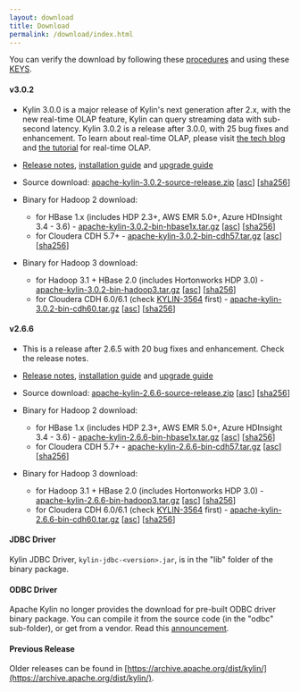 ```yaml
---
layout: download
title: Download
permalink: /download/index.html
---
```


You can verify the download by following these [procedures](https://www.apache.org/info/verification.html) and using these [KEYS](https://www.apache.org/dist/kylin/KEYS).

#### v3.0.2
- Kylin 3.0.0 is a major release of Kylin's next generation after 2.x, with the new real-time OLAP feature, Kylin can query streaming data with sub-second latency. Kylin 3.0.2 is a release after 3.0.0, with 25 bug fixes and enhancement. To learn about real-time OLAP, please visit [the tech blog](/blog/2019/04/12/rt-streaming-design/) and [the tutorial](/docs/tutorial/realtime_olap.html) for real-time OLAP.
- [Release notes](/docs/release_notes.html), [installation guide](/docs/install/index.html) and [upgrade guide](/docs/howto/howto_upgrade.html)
- Source download: [apache-kylin-3.0.2-source-release.zip](https://www.apache.org/dyn/closer.cgi/kylin/apache-kylin-3.0.2/apache-kylin-3.0.2-source-release.zip) \[[asc](https://www.apache.org/dist/kylin/apache-kylin-3.0.2/apache-kylin-3.0.2-source-release.zip.asc)\] \[[sha256](https://www.apache.org/dist/kylin/apache-kylin-3.0.2/apache-kylin-3.0.2-source-release.zip.sha256)\]
- Binary for Hadoop 2 download:
  - for HBase 1.x (includes HDP 2.3+, AWS EMR 5.0+, Azure HDInsight 3.4 - 3.6) - [apache-kylin-3.0.2-bin-hbase1x.tar.gz](https://www.apache.org/dyn/closer.cgi/kylin/apache-kylin-3.0.2/apache-kylin-3.0.2-bin-hbase1x.tar.gz) \[[asc](https://www.apache.org/dist/kylin/apache-kylin-3.0.2/apache-kylin-3.0.2-bin-hbase1x.tar.gz.asc)\] \[[sha256](https://www.apache.org/dist/kylin/apache-kylin-3.0.2/apache-kylin-3.0.2-bin-hbase1x.tar.gz.sha256)\]
  - for Cloudera CDH 5.7+ - [apache-kylin-3.0.2-bin-cdh57.tar.gz](https://www.apache.org/dyn/closer.cgi/kylin/apache-kylin-3.0.2/apache-kylin-3.0.2-bin-cdh57.tar.gz) \[[asc](https://www.apache.org/dist/kylin/apache-kylin-3.0.2/apache-kylin-3.0.2-bin-cdh57.tar.gz.asc)\] \[[sha256](https://www.apache.org/dist/kylin/apache-kylin-3.0.2/apache-kylin-3.0.2-bin-cdh57.tar.gz.sha256)\]

- Binary for Hadoop 3 download:
  - for Hadoop 3.1 + HBase 2.0 (includes Hortonworks HDP 3.0) - [apache-kylin-3.0.2-bin-hadoop3.tar.gz](https://www.apache.org/dyn/closer.cgi/kylin/apache-kylin-3.0.2/apache-kylin-3.0.2-bin-hadoop3.tar.gz) \[[asc](https://www.apache.org/dist/kylin/apache-kylin-3.0.2/apache-kylin-3.0.2-bin-hadoop3.tar.gz.asc)\] \[[sha256](https://www.apache.org/dist/kylin/apache-kylin-3.0.2/apache-kylin-3.0.2-bin-hadoop3.tar.gz.sha256)\]
  - for Cloudera CDH 6.0/6.1 (check [KYLIN-3564](https://issues.apache.org/jira/browse/KYLIN-3564) first) - [apache-kylin-3.0.2-bin-cdh60.tar.gz](https://www.apache.org/dyn/closer.cgi/kylin/apache-kylin-3.0.2/apache-kylin-3.0.2-bin-cdh60.tar.gz) \[[asc](https://www.apache.org/dist/kylin/apache-kylin-3.0.2/apache-kylin-3.0.2-bin-cdh60.tar.gz.asc)\] \[[sha256](https://www.apache.org/dist/kylin/apache-kylin-3.0.2/apache-kylin-3.0.2-bin-cdh60.tar.gz.sha256)\]

#### v2.6.6
- This is a release after 2.6.5 with 20 bug fixes and enhancement. Check the release notes.
- [Release notes](/docs/release_notes.html), [installation guide](/docs/install/index.html) and [upgrade guide](/docs/howto/howto_upgrade.html)
- Source download: [apache-kylin-2.6.6-source-release.zip](https://www.apache.org/dyn/closer.cgi/kylin/apache-kylin-2.6.6/apache-kylin-2.6.6-source-release.zip) \[[asc](https://www.apache.org/dist/kylin/apache-kylin-2.6.6/apache-kylin-2.6.6-source-release.zip.asc)\] \[[sha256](https://www.apache.org/dist/kylin/apache-kylin-2.6.6/apache-kylin-2.6.6-source-release.zip.sha256)\]
- Binary for Hadoop 2 download:
  - for HBase 1.x (includes HDP 2.3+, AWS EMR 5.0+, Azure HDInsight 3.4 - 3.6) - [apache-kylin-2.6.6-bin-hbase1x.tar.gz](https://www.apache.org/dyn/closer.cgi/kylin/apache-kylin-2.6.6/apache-kylin-2.6.6-bin-hbase1x.tar.gz) \[[asc](https://www.apache.org/dist/kylin/apache-kylin-2.6.6/apache-kylin-2.6.6-bin-hbase1x.tar.gz.asc)\] \[[sha256](https://www.apache.org/dist/kylin/apache-kylin-2.6.6/apache-kylin-2.6.6-bin-hbase1x.tar.gz.sha256)\]
  - for Cloudera CDH 5.7+ - [apache-kylin-2.6.6-bin-cdh57.tar.gz](https://www.apache.org/dyn/closer.cgi/kylin/apache-kylin-2.6.6/apache-kylin-2.6.6-bin-cdh57.tar.gz) \[[asc](https://www.apache.org/dist/kylin/apache-kylin-2.6.6/apache-kylin-2.6.6-bin-cdh57.tar.gz.asc)\] \[[sha256](https://www.apache.org/dist/kylin/apache-kylin-2.6.6/apache-kylin-2.6.6-bin-cdh57.tar.gz.sha256)\]

- Binary for Hadoop 3 download:
  - for Hadoop 3.1 + HBase 2.0 (includes Hortonworks HDP 3.0) - [apache-kylin-2.6.6-bin-hadoop3.tar.gz](https://www.apache.org/dyn/closer.cgi/kylin/apache-kylin-2.6.6/apache-kylin-2.6.6-bin-hadoop3.tar.gz) \[[asc](https://www.apache.org/dist/kylin/apache-kylin-2.6.6/apache-kylin-2.6.6-bin-hadoop3.tar.gz.asc)\] \[[sha256](https://www.apache.org/dist/kylin/apache-kylin-2.6.6/apache-kylin-2.6.6-bin-hadoop3.tar.gz.sha256)\]
  - for Cloudera CDH 6.0/6.1 (check [KYLIN-3564](https://issues.apache.org/jira/browse/KYLIN-3564) first) - [apache-kylin-2.6.6-bin-cdh60.tar.gz](https://www.apache.org/dyn/closer.cgi/kylin/apache-kylin-2.6.6/apache-kylin-2.6.6-bin-cdh60.tar.gz) \[[asc](https://www.apache.org/dist/kylin/apache-kylin-2.6.6/apache-kylin-2.6.6-bin-cdh60.tar.gz.asc)\] \[[sha256](https://www.apache.org/dist/kylin/apache-kylin-2.6.6/apache-kylin-2.6.6-bin-cdh60.tar.gz.sha256)\]

#### JDBC Driver

Kylin JDBC Driver, `kylin-jdbc-<version>.jar`, is in the "lib" folder of the binary package.

#### ODBC Driver

Apache Kylin no longer provides the download for pre-built ODBC driver binary package. You can compile it from the source code (in the "odbc" sub-folder), or get from a vendor. Read this [announcement](http://apache-kylin.74782.x6.nabble.com/Kylin-ODBC-driver-is-removed-from-download-page-td12928.html).

#### Previous Release

Older releases can be found in [https://archive.apache.org/dist/kylin/](https://archive.apache.org/dist/kylin/).
